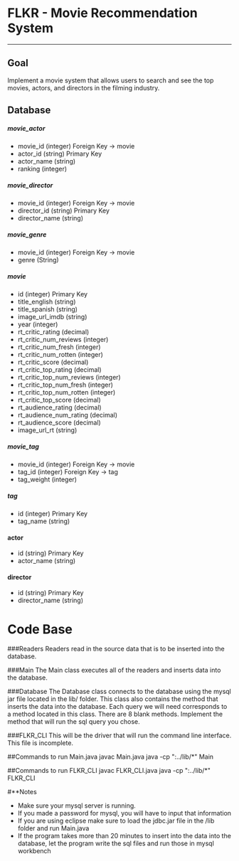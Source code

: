 # FLKR - Movie Recommendation System
------------------------------

## Goal

Implement a movie system that allows users to search and see the top movies, actors, and directors in the filming industry.

## Database

##### movie_actor
- movie_id      (integer)   Foreign Key -> movie
- actor_id      (string)    Primary Key
- actor_name    (string)
- ranking       (integer)

##### movie_director
- movie_id          (integer)   Foreign Key -> movie
- director_id       (string)    Primary Key
- director_name     (string)

##### movie_genre
- movie_id          (integer)   Foreign Key -> movie
- genre             (String)

##### movie
- id                            (integer)   Primary Key
- title_english                 (string)
- title_spanish                 (string)
- image_url_imdb                (string)
- year                          (integer)
- rt_critic_rating              (decimal)
- rt_critic_num_reviews         (integer)
- rt_critic_num_fresh           (integer)
- rt_critic_num_rotten          (integer)
- rt_critic_score               (decimal)
- rt_critic_top_rating          (decimal)
- rt_critic_top_num_reviews     (integer)
- rt_critic_top_num_fresh       (integer)
- rt_critic_top_num_rotten      (integer)
- rt_critic_top_score           (decimal)
- rt_audience_rating            (decimal)
- rt_audience_num_rating        (decimal)
- rt_audience_score             (decimal)
- image_url_rt                  (string)

##### movie_tag
- movie_id      (integer)   Foreign Key -> movie
- tag_id        (integer)   Foreign Key -> tag
- tag_weight    (integer)

##### tag
- id        	(integer)   Primary Key
- tag_name      (string)

#### actor
- id				(string)	Primary Key
- actor_name		(string)

#### director
- id				(string)	Primary Key
- director_name		(string)


# Code Base

###Readers
Readers read in the source data that is to be inserted into the database.

###Main
The Main class executes all of the readers and inserts data into the database.

###Database
The Database class connects to the database using the mysql jar file located in the lib/ folder. This class also contains the method that inserts the data into the database. Each query we will need corresponds to a method located in this class. There are 8 blank methods. Implement the method that will run the sql query you chose.

###FLKR_CLI
This will be the driver that will run the command line interface. This file is incomplete.


##Commands to run Main.java
javac Main.java
java -cp ":../lib/*" Main


##Commands to run FLKR_CLI
javac FLKR_CLI.java
java -cp ":../lib/*" FLKR_CLI


#**Notes
- Make sure your mysql server is running.
- If you made a password for mysql, you will have to input that information
- If you are using eclipse make sure to load the jdbc.jar file in the /lib folder and run Main.java
- If the program takes more than 20 minutes to insert into the data into the database, let the program write the sql files and run 	those in mysql workbench